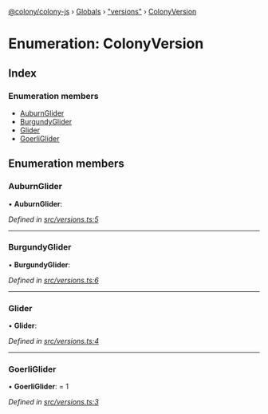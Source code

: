 [@colony/colony-js](../README.md) › [Globals](../globals.md) › ["versions"](../modules/_versions_.md) › [ColonyVersion](_versions_.colonyversion.md)

# Enumeration: ColonyVersion

## Index

### Enumeration members

* [AuburnGlider](_versions_.colonyversion.md#auburnglider)
* [BurgundyGlider](_versions_.colonyversion.md#burgundyglider)
* [Glider](_versions_.colonyversion.md#glider)
* [GoerliGlider](_versions_.colonyversion.md#goerliglider)

## Enumeration members

###  AuburnGlider

• **AuburnGlider**:

*Defined in [src/versions.ts:5](https://github.com/JoinColony/colonyJS/blob/8037c41/src/versions.ts#L5)*

___

###  BurgundyGlider

• **BurgundyGlider**:

*Defined in [src/versions.ts:6](https://github.com/JoinColony/colonyJS/blob/8037c41/src/versions.ts#L6)*

___

###  Glider

• **Glider**:

*Defined in [src/versions.ts:4](https://github.com/JoinColony/colonyJS/blob/8037c41/src/versions.ts#L4)*

___

###  GoerliGlider

• **GoerliGlider**: = 1

*Defined in [src/versions.ts:3](https://github.com/JoinColony/colonyJS/blob/8037c41/src/versions.ts#L3)*
